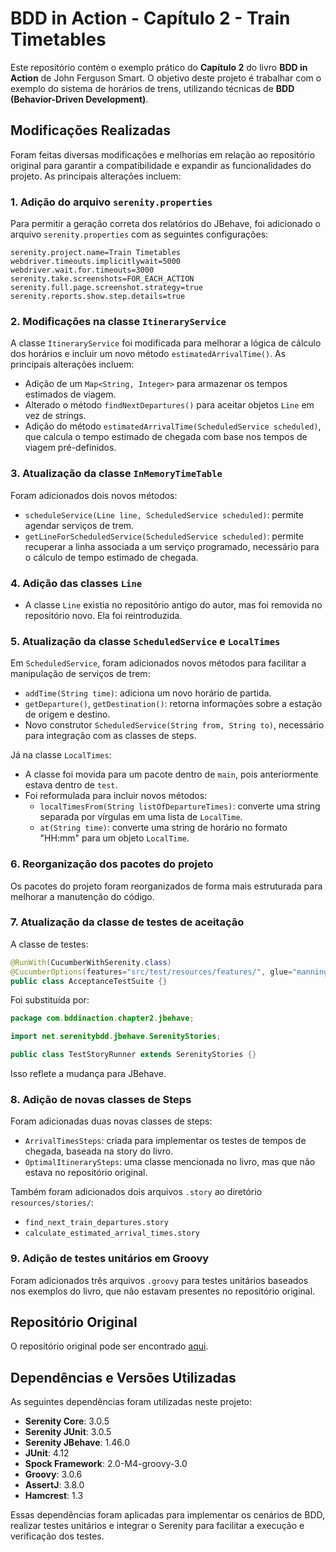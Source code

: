# BDD in Action - Capítulo 2 - Train Timetables

Este repositório contém o exemplo prático do **Capítulo 2** do livro **BDD in Action** de John Ferguson Smart. O objetivo deste projeto é trabalhar com o exemplo do sistema de horários de trens, utilizando técnicas de **BDD (Behavior-Driven Development)**.

## Modificações Realizadas

Foram feitas diversas modificações e melhorias em relação ao repositório original para garantir a compatibilidade e expandir as funcionalidades do projeto. As principais alterações incluem:

### 1. Adição do arquivo `serenity.properties`
Para permitir a geração correta dos relatórios do JBehave, foi adicionado o arquivo `serenity.properties` com as seguintes configurações:

```
serenity.project.name=Train Timetables
webdriver.timeouts.implicitlywait=5000
webdriver.wait.for.timeouts=3000
serenity.take.screenshots=FOR_EACH_ACTION
serenity.full.page.screenshot.strategy=true
serenity.reports.show.step.details=true
```

### 2. Modificações na classe `ItineraryService`
A classe `ItineraryService` foi modificada para melhorar a lógica de cálculo dos horários e incluir um novo método `estimatedArrivalTime()`. As principais alterações incluem:
- Adição de um `Map<String, Integer>` para armazenar os tempos estimados de viagem.
- Alterado o método `findNextDepartures()` para aceitar objetos `Line` em vez de strings.
- Adição do método `estimatedArrivalTime(ScheduledService scheduled)`, que calcula o tempo estimado de chegada com base nos tempos de viagem pré-definidos.

### 3. Atualização da classe `InMemoryTimeTable`
Foram adicionados dois novos métodos:
- `scheduleService(Line line, ScheduledService scheduled)`: permite agendar serviços de trem.
- `getLineForScheduledService(ScheduledService scheduled)`: permite recuperar a linha associada a um serviço programado, necessário para o cálculo de tempo estimado de chegada.

### 4. Adição das classes `Line` 
- A classe `Line` existia no repositório antigo do autor, mas foi removida no repositório novo. Ela foi reintroduzida.

### 5. Atualização da classe `ScheduledService` e `LocalTimes`
Em `ScheduledService`, foram adicionados novos métodos para facilitar a manipulação de serviços de trem:
- `addTime(String time)`: adiciona um novo horário de partida.
- `getDeparture()`, `getDestination()`: retorna informações sobre a estação de origem e destino.
- Novo construtor `ScheduledService(String from, String to)`, necessário para integração com as classes de steps.

Já na classe `LocalTimes`:
- A classe foi movida para um pacote dentro de `main`, pois anteriormente estava dentro de `test`.
- Foi reformulada para incluir novos métodos:
  - `localTimesFrom(String listOfDepartureTimes)`: converte uma string separada por vírgulas em uma lista de `LocalTime`.
  - `at(String time)`: converte uma string de horário no formato "HH:mm" para um objeto `LocalTime`.

### 6. Reorganização dos pacotes do projeto
Os pacotes do projeto foram reorganizados de forma mais estruturada para melhorar a manutenção do código.

### 7. Atualização da classe de testes de aceitação
A classe de testes:

```java
@RunWith(CucumberWithSerenity.class)
@CucumberOptions(features="src/test/resources/features/", glue="manning.bddinaction")
public class AcceptanceTestSuite {}
```

Foi substituída por:

```java
package com.bddinaction.chapter2.jbehave;

import net.serenitybdd.jbehave.SerenityStories;

public class TestStoryRunner extends SerenityStories {}
```

Isso reflete a mudança para JBehave.

### 8. Adição de novas classes de Steps
Foram adicionadas duas novas classes de steps:
- `ArrivalTimesSteps`: criada para implementar os testes de tempos de chegada, baseada na story do livro.
- `OptimalItinerarySteps`: uma classe mencionada no livro, mas que não estava no repositório original.

Também foram adicionados dois arquivos `.story` ao diretório `resources/stories/`:
- `find_next_train_departures.story`
- `calculate_estimated_arrival_times.story`

### 9. Adição de testes unitários em Groovy
Foram adicionados três arquivos `.groovy` para testes unitários baseados nos exemplos do livro, que não estavam presentes no repositório original.

## Repositório Original
O repositório original pode ser encontrado [aqui](https://github.com/bdd-in-action/chapter-2/tree/master/train-timetables).

## Dependências e Versões Utilizadas
As seguintes dependências foram utilizadas neste projeto:
- **Serenity Core**: 3.0.5
- **Serenity JUnit**: 3.0.5
- **Serenity JBehave**: 1.46.0
- **JUnit**: 4.12
- **Spock Framework**: 2.0-M4-groovy-3.0
- **Groovy**: 3.0.6
- **AssertJ**: 3.8.0
- **Hamcrest**: 1.3

Essas dependências foram aplicadas para implementar os cenários de BDD, realizar testes unitários e integrar o Serenity para facilitar a execução e verificação dos testes.
